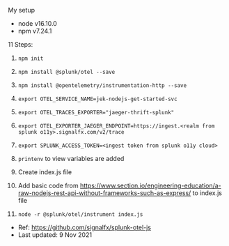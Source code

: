 My setup
- node v16.10.0
- npm v7.24.1

11 Steps:
1. `npm init`


2. `npm install @splunk/otel --save`
   

3. `npm install @opentelemetry/instrumentation-http --save`
   

4. `export OTEL_SERVICE_NAME=jek-nodejs-get-started-svc`
   

5. `export OTEL_TRACES_EXPORTER="jaeger-thrift-splunk"`
   

6. `export OTEL_EXPORTER_JAEGER_ENDPOINT=https://ingest.<realm from splunk o11y>.signalfx.com/v2/trace`
   

7. `export SPLUNK_ACCESS_TOKEN=<ingest token from splunk o11y cloud>`
   

8. `printenv` to view variables are added
   

9. Create index.js file
   

10. Add basic code from https://www.section.io/engineering-education/a-raw-nodejs-rest-api-without-frameworks-such-as-express/ to index.js file
    

11. `node -r @splunk/otel/instrument index.js`

- Ref: https://github.com/signalfx/splunk-otel-js
- Last updated: 9 Nov 2021